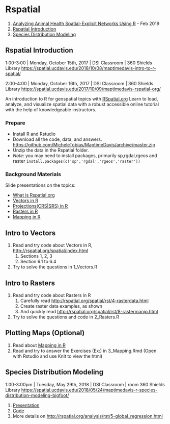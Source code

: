 # Rspatial

1. [Analyzing Animal Health Spatial-Explicit Networks Using R](https://drive.google.com/a/ucdavis.edu/file/d/1WXpWxWk4rqJaCx2ybFSOjng7T4cwwRg8/view?usp=sharing) - Feb 2019
1. [Rspatial Introduction](#rspatial-Introduction)
1. [Species Distribution Modeling](#species-distribution-modeling)

## Rspatial Introduction
1:00-3:00 | Monday, October 15th, 2017 | DSI Classroom | 360 Shields Library
https://spatial.ucdavis.edu/2018/10/08/maptimedavis-intro-to-r-spatial/

2:00-4:00 | Monday, October 16th, 2017 | DSI Classroom | 360 Shields Library
https://spatial.ucdavis.edu/2017/10/09/maptimedavis-rspatial-org/

An introduction to R for geospatial topics with [RSpatial.org](http://rspatial.org) Learn to load, analyze, and visualize spatial data with a robust accessible online tutorial with the help of knowledgeable instructors.

### Prepare

 * Install R and Rstudio
 * Download all the code, data, and answers. https://github.com/MicheleTobias/MaptimeDavis/archive/master.zip
 * Unzip the data in the Rspatial folder.
 * *Note*: you may need to install packages, primarily sp,rgdal,rgeos and raster ```install.packages(c('sp','rgdal','rgeos','raster'))```

### Background Materials

Slide presentations on the topics:

 * [What is Rspatial.org](https://www.scribd.com/document/357651325/rspatial-foss4g2017)
 * [Vectors in R](https://gfc.ucdavis.edu/events/dar2018/_static/talks/3_spatial_vector.pdf)
 * [Projections(CRS|SRS) in R](http://gfc.ucdavis.edu/events/arusha2016/_static/talks/day1_6_spatial_2_crs.pdf)
 * [Rasters in R](https://gfc.ucdavis.edu/events/dar2018/_static/talks/4_spatial_raster.pdf)
 * [Mapping in R](http://gfc.ucdavis.edu/events/arusha2016/_static/talks/day2_2_spatial_4_maps.pdf)
 
## Intro to Vectors

1. Read and try code about Vectors in R, http://rspatial.org/spatial/index.html 
    1. Sections 1, 2, 3
    1. Section 6.1 to 6.4  
1. Try to solve the questions in 1_Vectors.R

## Intro to Rasters

1. Read and try code about Rasters in R
    1. Carefully read http://rspatial.org/spatial/rst/4-rasterdata.html
    1. Create raster data examples, as shown
    1. And quickly read http://rspatial.org/spatial/rst/8-rastermanip.html
1. Try to solve the questions and code in 2_Rasters.R

## Plotting Maps (Optional)

1. Read about [Mapping in R](http://rspatial.org/spatial/rst/9-maps.html)
1. Read and try to answer the Exercises (Ex:) in 3_Mapping.Rmd (Open with Rstudio and use Knit to view the html)


## Species Distribution Modeling

1:00-3:00pm | Tuesday, May 29th, 2018 | DSI Classroom | room 360 Shields Library
https://spatial.ucdavis.edu/2018/05/24/maptimedavis-r-species-distribution-modeling-bigfoot/

1. [Presentation](modelingbigfoot.pptx)
1. [Code](ModelingBigfoot.R)
1. More details on http://rspatial.org/analysis/rst/5-global_regression.html
